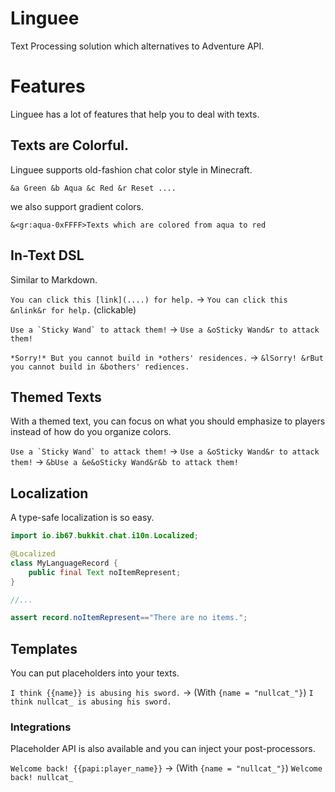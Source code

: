 # Linguee

Text Processing solution which alternatives to Adventure API.

# Features

Linguee has a lot of features that help you to deal with texts.

## Texts are Colorful.

Linguee supports old-fashion chat color style in Minecraft.

`&a Green &b Aqua &c Red &r Reset ....`

we also support gradient colors.

`&<gr:aqua-0xFFFF>Texts which are colored from aqua to red`

## In-Text DSL

Similar to Markdown.

`You can click this [link](....) for help.` -> `You can click this &nlink&r for help.` (clickable)

``Use a `Sticky Wand` to attack them!`` -> `Use a &oSticky Wand&r to attack them!`

`*Sorry!* But you cannot build in *others' residences.` -> `&lSorry! &rBut you cannot build in &bothers' rediences.`

## Themed Texts

With a themed text, you can focus on what you should emphasize to players instead of how do you organize colors.

``Use a `Sticky Wand` to attack them!`` -> `Use a &oSticky Wand&r to attack them!`
-> `&bUse a &e&oSticky Wand&r&b to attack them!`

## Localization

A type-safe localization is so easy.

```java
import io.ib67.bukkit.chat.i10n.Localized;

@Localized
class MyLanguageRecord {
    public final Text noItemRepresent;
}

//...

assert record.noItemRepresent=="There are no items.";
```

## Templates

You can put placeholders into your texts.

`I think {{name}} is abusing his sword.` -> (With `{name = "nullcat_"}`) `I think nullcat_ is abusing his sword.`

### Integrations

Placeholder API is also available and you can inject your post-processors.

`Welcome back! {{papi:player_name}}` -> (With `{name = "nullcat_"}`) `Welcome back! nullcat_`